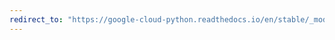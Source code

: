 ```yaml
---
redirect_to: "https://google-cloud-python.readthedocs.io/en/stable/_modules/google/cloud/bigquery/schema.html"
---
```

